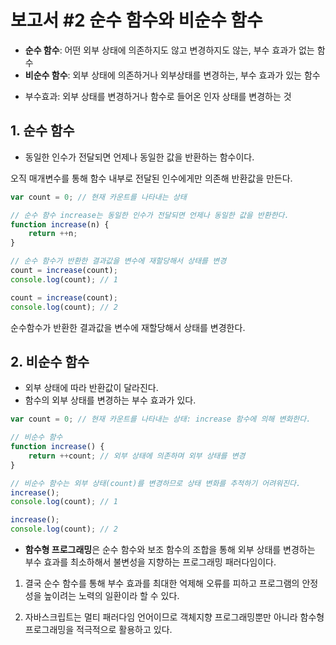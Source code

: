 
# 보고서 #2 순수 함수와 비순수 함수

- **순수 함수**: 어떤 외부 상태에 의존하지도 않고 변경하지도 않는, 부수 효과가 없는 함수
- **비순수 함수**: 외부 상태에 의존하거나 외부상태를 변경하는, 부수 효과가 있는 함수

* 부수효과: 외부 상태를 변경하거나 함수로 들어온 인자 상태를 변경하는 것

## 1. 순수 함수
- 동일한 인수가 전달되면 언제나 동일한 값을 반환하는 함수이다.

오직 매개변수를 통해 함수 내부로 전달된 인수에게만 의존해 반환값을 만든다.

```javascript
var count = 0; // 현재 카운트를 나타내는 상태

// 순수 함수 increase는 동일한 인수가 전달되면 언제나 동일한 값을 반환한다.
function increase(n) {
    return ++n;
}

// 순수 함수가 반환한 결과값을 변수에 재할당해서 상태를 변경
count = increase(count);
console.log(count); // 1

count = increase(count);
console.log(count); // 2
```
 순수함수가 반환한 결과값을 변수에 재할당해서 상태를 변경한다.



## 2. 비순수 함수
- 외부 상태에 따라 반환값이 달라진다.
- 함수의 외부 상태를 변경하는 부수 효과가 있다.

```javascript
var count = 0; // 현재 카운트를 나타내는 상태: increase 함수에 의해 변화한다.

// 비순수 함수
function increase() {
    return ++count; // 외부 상태에 의존하며 외부 상태를 변경
}

// 비순수 함수는 외부 상태(count)를 변경하므로 상태 변화를 추적하기 어려워진다.
increase();
console.log(count); // 1

increase();
console.log(count); // 2
```


- **함수형 프로그래밍**은 순수 함수와 보조 함수의 조합을 통해 외부 상태를 변경하는 부수 효과를 최소하해서 불변성을 지향하는 프로그래밍 패러다임이다.
    
1. 결국 순수 함수를 통해 부수 효과를 최대한 억제해 오류를 피하고 프로그램의 안정성을 높이려는 노력의 일환이라 할 수 있다.
    
2. 자바스크립트는 멀티 패러다임 언어이므로 객체지향 프로그래밍뿐만 아니라 함수형 프로그래밍을 적극적으로 활용하고 있다.